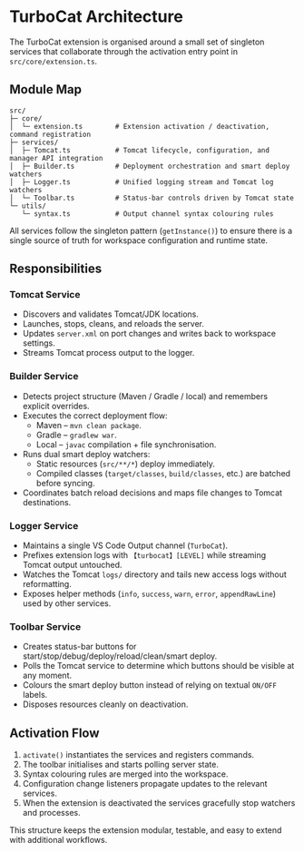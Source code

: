 # TurboCat Architecture

The TurboCat extension is organised around a small set of singleton services that collaborate through the activation entry point in `src/core/extension.ts`.

## Module Map

```
src/
├─ core/
│  └─ extension.ts        # Extension activation / deactivation, command registration
├─ services/
│  ├─ Tomcat.ts           # Tomcat lifecycle, configuration, and manager API integration
│  ├─ Builder.ts          # Deployment orchestration and smart deploy watchers
│  ├─ Logger.ts           # Unified logging stream and Tomcat log watchers
│  └─ Toolbar.ts          # Status-bar controls driven by Tomcat state
└─ utils/
   └─ syntax.ts           # Output channel syntax colouring rules
```

All services follow the singleton pattern (`getInstance()`) to ensure there is a single source of truth for workspace configuration and runtime state.

## Responsibilities

### Tomcat Service
- Discovers and validates Tomcat/JDK locations.
- Launches, stops, cleans, and reloads the server.
- Updates `server.xml` on port changes and writes back to workspace settings.
- Streams Tomcat process output to the logger.

### Builder Service
- Detects project structure (Maven / Gradle / local) and remembers explicit overrides.
- Executes the correct deployment flow:
  - Maven – `mvn clean package`.
  - Gradle – `gradlew war`.
  - Local – `javac` compilation + file synchronisation.
- Runs dual smart deploy watchers:
  - Static resources (`src/**/*`) deploy immediately.
  - Compiled classes (`target/classes`, `build/classes`, etc.) are batched before syncing.
- Coordinates batch reload decisions and maps file changes to Tomcat destinations.

### Logger Service
- Maintains a single VS Code Output channel (`TurboCat`).
- Prefixes extension logs with `【turbocat】[LEVEL]` while streaming Tomcat output untouched.
- Watches the Tomcat `logs/` directory and tails new access logs without reformatting.
- Exposes helper methods (`info`, `success`, `warn`, `error`, `appendRawLine`) used by other services.

### Toolbar Service
- Creates status-bar buttons for start/stop/debug/deploy/reload/clean/smart deploy.
- Polls the Tomcat service to determine which buttons should be visible at any moment.
- Colours the smart deploy button instead of relying on textual `ON/OFF` labels.
- Disposes resources cleanly on deactivation.

## Activation Flow
1. `activate()` instantiates the services and registers commands.
2. The toolbar initialises and starts polling server state.
3. Syntax colouring rules are merged into the workspace.
4. Configuration change listeners propagate updates to the relevant services.
5. When the extension is deactivated the services gracefully stop watchers and processes.

This structure keeps the extension modular, testable, and easy to extend with additional workflows.
